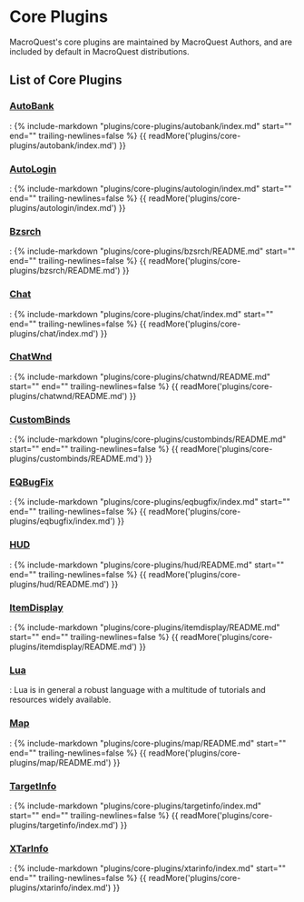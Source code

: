 # Core Plugins

MacroQuest's core plugins are maintained by MacroQuest Authors, and are included by default in MacroQuest distributions.

## List of Core Plugins

### [AutoBank](./autobank/index.md)
:    {% 
    include-markdown "plugins/core-plugins/autobank/index.md" 
    start="<!--desc-start-->" 
    end="<!--desc-end-->" 
    trailing-newlines=false
    %} {{ readMore('plugins/core-plugins/autobank/index.md') }}

### [AutoLogin](./autologin/index.md)
:    {% 
    include-markdown "plugins/core-plugins/autologin/index.md" 
    start="<!--desc-start-->" 
    end="<!--desc-end-->" 
    trailing-newlines=false
    %} {{ readMore('plugins/core-plugins/autologin/index.md') }}

### [Bzsrch](./bzsrch/README.md)
:    {% 
    include-markdown "plugins/core-plugins/bzsrch/README.md" 
    start="<!--desc-start-->" 
    end="<!--desc-end-->" 
    trailing-newlines=false
    %} {{ readMore('plugins/core-plugins/bzsrch/README.md') }}

### [Chat](./chat/index.md)
:    {% 
    include-markdown "plugins/core-plugins/chat/index.md" 
    start="<!--desc-start-->" 
    end="<!--desc-end-->" 
    trailing-newlines=false
    %} {{ readMore('plugins/core-plugins/chat/index.md') }}

### [ChatWnd](./chatwnd/README.md)
:    {% 
    include-markdown "plugins/core-plugins/chatwnd/README.md" 
    start="<!--desc-start-->" 
    end="<!--desc-end-->" 
    trailing-newlines=false
    %} {{ readMore('plugins/core-plugins/chatwnd/README.md') }}

### [CustomBinds](./custombinds/README.md)
:    {% 
    include-markdown "plugins/core-plugins/custombinds/README.md" 
    start="<!--desc-start-->" 
    end="<!--desc-end-->" 
    trailing-newlines=false
    %} {{ readMore('plugins/core-plugins/custombinds/README.md') }}

### [EQBugFix](./eqbugfix/index.md)
:    {% 
    include-markdown "plugins/core-plugins/eqbugfix/index.md" 
    start="<!--desc-start-->" 
    end="<!--desc-end-->" 
    trailing-newlines=false
    %} {{ readMore('plugins/core-plugins/eqbugfix/index.md') }}
    
### [HUD](./hud/README.md)
:    {% 
    include-markdown "plugins/core-plugins/hud/README.md" 
    start="<!--desc-start-->" 
    end="<!--desc-end-->" 
    trailing-newlines=false
    %} {{ readMore('plugins/core-plugins/hud/README.md') }}

### [ItemDisplay](./itemdisplay/README.md)
:    {% 
    include-markdown "plugins/core-plugins/itemdisplay/README.md" 
    start="<!--desc-start-->" 
    end="<!--desc-end-->" 
    trailing-newlines=false
    %} {{ readMore('plugins/core-plugins/itemdisplay/README.md') }}

### [Lua](../../lua/README.md)
:    Lua is in general a robust language with a multitude of tutorials and resources widely available.

### [Map](./map/README.md)
:    {% 
    include-markdown "plugins/core-plugins/map/README.md" 
    start="<!--desc-start-->" 
    end="<!--desc-end-->" 
    trailing-newlines=false
    %} {{ readMore('plugins/core-plugins/map/README.md') }}

### [TargetInfo](./targetinfo/index.md)
:    {% 
    include-markdown "plugins/core-plugins/targetinfo/index.md"     
    start="<!--desc-start-->" 
    end="<!--desc-end-->" 
    trailing-newlines=false
    %} {{ readMore('plugins/core-plugins/targetinfo/index.md') }}

### [XTarInfo](./xtarinfo/index.md)
:    {% 
    include-markdown "plugins/core-plugins/xtarinfo/index.md" 
    start="<!--desc-start-->" 
    end="<!--desc-end-->" 
    trailing-newlines=false
    %} {{ readMore('plugins/core-plugins/xtarinfo/index.md') }}

